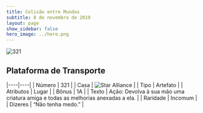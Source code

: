 ```yaml
---
title: Colisão entre Mundos
subtitle: 8 de novembro de 2019
layout: page
show_sidebar: false
hero_image: ../hero.png
---
```


![321](https://cdn.keyforgegame.com/media/card_front/pt/452_321_9WXGMPF33C8C_pt.png)

## Plataforma de Transporte

|----|----|
| Número | 321 |
| Casa | ![Star Alliance](https://archonarcana.com/images/thumb/7/7d/Star_Alliance.png/22px-Star_Alliance.png "Aliança Estelar") |
| Tipo | Artefato |
| Atributos | Lugar |
| Bônus | 1A |
| Texto | Ação: Devolva à sua mão uma criatura amiga e todas as melhorias anexadas a ela. |
| Raridade | Incomum |
| Dizeres | “Não tenha medo.” |
